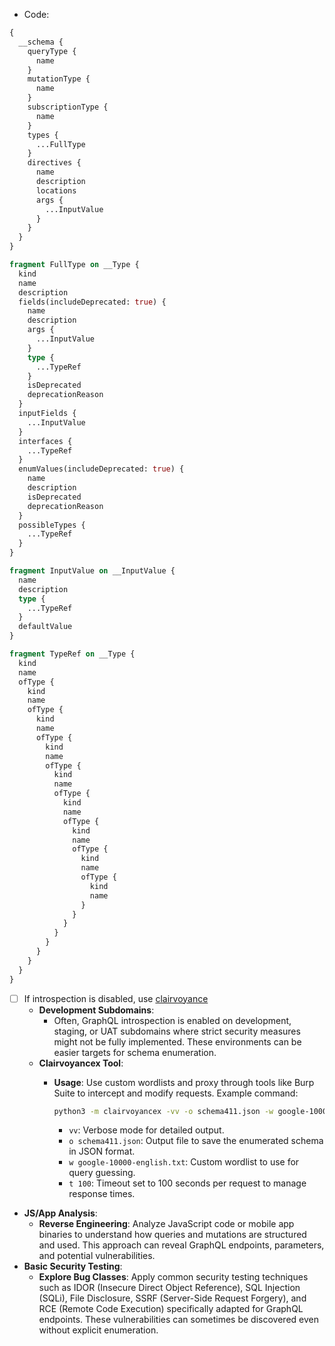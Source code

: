 - Code:

```graphql
{
  __schema {
    queryType {
      name
    }
    mutationType {
      name
    }
    subscriptionType {
      name
    }
    types {
      ...FullType
    }
    directives {
      name
      description
      locations
      args {
        ...InputValue
      }
    }
  }
}

fragment FullType on __Type {
  kind
  name
  description
  fields(includeDeprecated: true) {
    name
    description
    args {
      ...InputValue
    }
    type {
      ...TypeRef
    }
    isDeprecated
    deprecationReason
  }
  inputFields {
    ...InputValue
  }
  interfaces {
    ...TypeRef
  }
  enumValues(includeDeprecated: true) {
    name
    description
    isDeprecated
    deprecationReason
  }
  possibleTypes {
    ...TypeRef
  }
}

fragment InputValue on __InputValue {
  name
  description
  type {
    ...TypeRef
  }
  defaultValue
}

fragment TypeRef on __Type {
  kind
  name
  ofType {
    kind
    name
    ofType {
      kind
      name
      ofType {
        kind
        name
        ofType {
          kind
          name
          ofType {
            kind
            name
            ofType {
              kind
              name
              ofType {
                kind
                name
                ofType {
                  kind
                  name
                }
              }
            }
          }
        }
      }
    }
  }
}

```

- [ ]  If introspection is disabled, use [clairvoyance](https://github.com/nikitastupin/clairvoyance)
    - **Development Subdomains**:
        - Often, GraphQL introspection is enabled on development, staging, or UAT subdomains where strict security measures might not be fully implemented. These environments can be easier targets for schema enumeration.
    - **Clairvoyancex Tool**:
        - **Usage**: Use custom wordlists and proxy through tools like Burp Suite to intercept and modify requests. Example command:
            
            ```bash
            python3 -m clairvoyancex -vv -o schema411.json -w google-10000-english.txt https://example.com/api/graphql -t 100
            ```
            
            - `vv`: Verbose mode for detailed output.
            - `o schema411.json`: Output file to save the enumerated schema in JSON format.
            - `w google-10000-english.txt`: Custom wordlist to use for query guessing.
            - `t 100`: Timeout set to 100 seconds per request to manage response times.

- **JS/App Analysis**:
    - **Reverse Engineering**: Analyze JavaScript code or mobile app binaries to understand how queries and mutations are structured and used. This approach can reveal GraphQL endpoints, parameters, and potential vulnerabilities.
- **Basic Security Testing**:
    - **Explore Bug Classes**: Apply common security testing techniques such as IDOR (Insecure Direct Object Reference), SQL Injection (SQLi), File Disclosure, SSRF (Server-Side Request Forgery), and RCE (Remote Code Execution) specifically adapted for GraphQL endpoints. These vulnerabilities can sometimes be discovered even without explicit enumeration.
